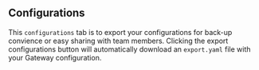 ## Configurations

This `configurations` tab is to export your configurations for back-up convience or easy sharing with team members. Clicking the export configurations button will automatically download an `export.yaml` file with your Gateway configuration.
